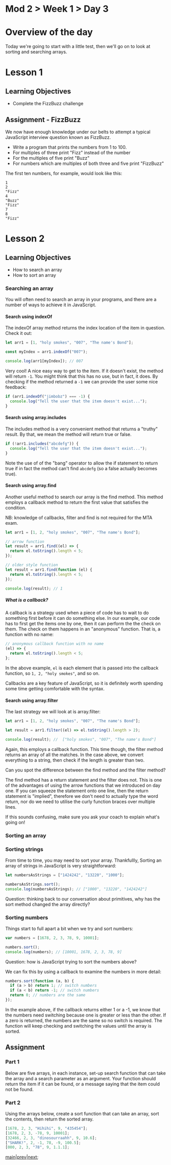 # Mod 2 > Week 1 > Day 3

# Overview of the day

Today we're going to start with a little test, then we'll go on to look at sorting and searching arrays.

# Lesson 1

## Learning Objectives

- Complete the FizzBuzz challenge

## Assignment - FizzBuzz

We now have enough knowledge under our belts to attempt a typical JavaScript interview question known as FizzBuzz.

- Write a program that prints the numbers from 1 to 100.
- For multiples of three print "Fizz" instead of the number
- For the multiples of five print "Buzz"
- For numbers which are multiples of both three and five print "FizzBuzz"

The first ten numbers, for example, would look like this:

```
1
2
"Fizz"
4
"Buzz"
"Fizz"
7
8
"Fizz"
```

# Lesson 2

## Learning Objectives

- How to search an array
- How to sort an array

### Searching an array

You will often need to search an array in your programs, and there are a number of ways to achieve it in JavaScript.

#### Search using indexOf

The indexOf array method returns the index location of the item in question. Check it out:

```javascript
let arr1 = [1, "holy smokes", "007", "The name's Bond"];

const myIndex = arr1.indexOf("007");

console.log(arr1[myIndex]); // 007
```

Very cool! A nice easy way to get to the item. If it doesn't exist, the method will return `-1`. You might think that this has no use, but in fact, it does. By checking if the method returned a `-1` we can provide the user some nice feedback:

```javascript
if (arr1.indexOf("jimbobz") === -1) {
  console.log("Tell the user that the item doesn't exist...");
}
```

#### Search using array.includes

The includes method is a very convenient method that returns a "truthy" result. By that, we mean the method will return true or false.

```javascript
if (!arr1.includes("abcdefg")) {
  console.log("Tell the user that the item doesn't exist...");
}
```

Note the use of of the "bang" operator to allow the if statement to return true if in fact the method can't find `abcdefg` (so a false actually becomes true).

#### Search using array.find

Another useful method to search our array is the find method. This method employs a callback method to return the first value that satisfies the condition.

NB: knowledge of callbacks, filter and find is not required for the MTA exam.

```javascript
let arr1 = [1, 2, "holy smokes", "007", "The name's Bond"];

// arrow function
let result = arr1.find((el) => {
  return el.toString().length < 5;
});

// older style function
let result = arr1.find(function (el) {
  return el.toString().length < 5;
});

console.log(result); // 1
```

##### What is a callback?

A callback is a strategy used when a piece of code has to wait to do something first before it can do something else. In our example, our code has to first get the items one by one, then
it can perform the the check on them. The check on them happens in an "anonymous" function. That is, a function with no name:

```javascript
// anonymous callback function with no name
(el) => {
  return el.toString().length < 5;
};
```

In the above example, `el` is each element that is passed into the callback function, so `1, 2, "holy smokes"`, and so on.

Callbacks are a key feature of JavaScript, so it is definitely worth spending some time getting comfortable with the syntax.

#### Search using array.filter

The last strategy we will look at is array.filter:

```javascript
let arr1 = [1, 2, "holy smokes", "007", "The name's Bond"];

let result = arr1.filter((el) => el.toString().length > 2);

console.log(result); //  ["holy smokes", "007", "The name's Bond"]
```

Again, this employs a callback function. This time though, the filter method returns an array of all the matches. In the case above, we convert everything to a string, then check if the length is greater than two.

Can you spot the difference between the find method and the filter method?

The find method has a return statement and the filter does not. This is one of the advantages of using the arrow functions that we introduced on day one. If you can squeeze the statement onto one line, then the return statement is "implied", therefore we don't need to actually type the word return, nor do we need to utilise the curly function braces over multiple lines.

If this sounds confusing, make sure you ask your coach to explain what's going on!

### Sorting an array

### Sorting strings

From time to time, you may need to sort your array. Thankfullly, Sorting an array of strings in JavaScript is very straightforward:

```javascript
let numbersAsStrings = ["1424242", "13220", "1000"];

numbersAsStrings.sort();
console.log(numbersAsStrings); // ["1000", "13220", "1424242"]
```

Question: thinking back to our conversation about primitives, why has the sort method changed the array directly?

### Sorting numbers

Things start to full apart a bit when we try and sort numbers:

```javascript
var numbers = [1678, 2, 3, 78, 9, 10001];

numbers.sort();
console.log(numbers); // [10001, 1678, 2, 3, 78, 9]
```

Question: how is JavaScript trying to sort the numbers above?

We can fix this by using a callback to examine the numbers in more detail:

```javascript
numbers.sort(function (a, b) {
  if (a > b) return 1; // switch numbers
  if (a < b) return -1; // switch numbers
  return 0; // numbers are the same
});
```

In the example above, if the callback returns either 1 or a -1, we know that the numbers need switching because one is greater or less than the other. If a zero is returned, the numbers are the same so no switch is required. The function will keep checking and switching the values until the array is sorted.

## Assignment

### Part 1

Below are five arrays, in each instance, set-up search function that can take the array and a search parameter as an argument. Your function should return the item if it can be found, or a message saying that the item could not be found.

### Part 2

Using the arrays below, create a sort function that can take an array, sort the contents, then return the sorted array.

```javascript
[1678, 2, 3, "Hihihi", 9, "435454"];
[1678, 2, 3, -78, 9, 10001];
[32466, 2, 3, "dinosourraahh", 9, 10.6];
["SHARK!", 2, -1, 78, -9, 100.5];
[000, 2, 3, "78", 9, 1.1.1];
```

[main](/swe)|[prev](/swe/mod2/wk1/day1.html)|[next](/swe/mod2/wk1/day3.html);
